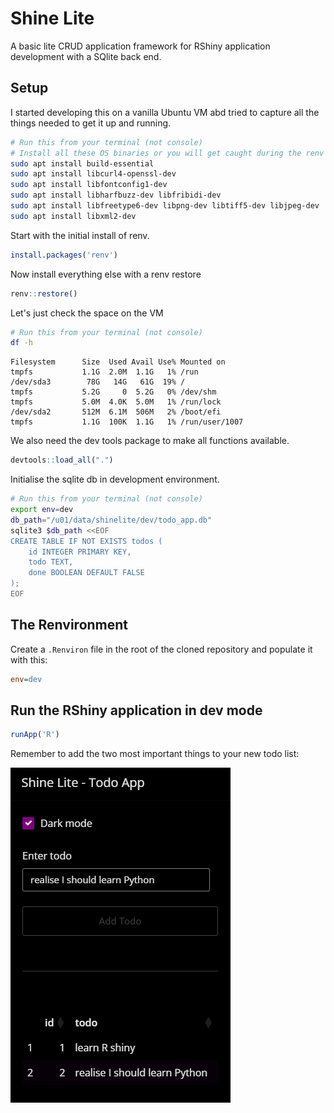# Shine Lite

A basic lite CRUD application framework for RShiny application development with a SQlite back end.

## Setup

I started developing this on a vanilla Ubuntu VM abd tried to capture all the things needed to get it up and running.

```sh
# Run this from your terminal (not console)
# Install all these OS binaries or you will get caught during the renv restore
sudo apt install build-essential
sudo apt install libcurl4-openssl-dev
sudo apt install libfontconfig1-dev
sudo apt install libharfbuzz-dev libfribidi-dev
sudo apt install libfreetype6-dev libpng-dev libtiff5-dev libjpeg-dev
sudo apt install libxml2-dev
```

Start with the initial install of renv.

```R
install.packages('renv')
```

Now install everything else with a renv restore

```R
renv::restore()
```

Let's just check the space on the VM

```sh
# Run this from your terminal (not console)
df -h
```

```log
Filesystem      Size  Used Avail Use% Mounted on
tmpfs           1.1G  2.0M  1.1G   1% /run
/dev/sda3        78G   14G   61G  19% /
tmpfs           5.2G     0  5.2G   0% /dev/shm
tmpfs           5.0M  4.0K  5.0M   1% /run/lock
/dev/sda2       512M  6.1M  506M   2% /boot/efi
tmpfs           1.1G  100K  1.1G   1% /run/user/1007
```

We also need the dev tools package to make all functions available.

```R
devtools::load_all(".")
```

Initialise the sqlite db in development environment.

```sh
# Run this from your terminal (not console)
export env=dev
db_path="/u01/data/shinelite/dev/todo_app.db"
sqlite3 $db_path <<EOF
CREATE TABLE IF NOT EXISTS todos (
    id INTEGER PRIMARY KEY,
    todo TEXT,
    done BOOLEAN DEFAULT FALSE
);
EOF
```

## The Renvironment

Create a `.Renviron` file in the root of the cloned repository and populate it with this:

```ini
env=dev
```

## Run the RShiny application in dev mode

```R
runApp('R')
```

Remember to add the two most important things to your new todo list:

![](./man/img/shinelite.png)
